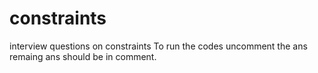 # constraints
interview questions on constraints 
To run the codes uncomment the ans remaing ans should be in comment.
